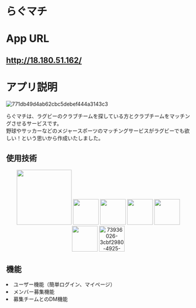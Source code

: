 # らぐマチ

# App URL
  ## http://18.180.51.162/

# アプリ説明
<p align="center">

![771db49d4ab62cbc5debef444a3143c3](https://user-images.githubusercontent.com/61148722/85388368-fe976f00-b580-11ea-8b35-d2530737fc7c.jpg)

  らぐマチは、ラグビーのクラブチームを探している方とクラブチームをマッチングさせるサービスです。
<br/>野球やサッカーなどのメジャースポーツのマッチングサービスがラグビーでも欲しい！という思いから作成いたしました。
</p>

## 使用技術
<p align="center">
  <img src="https://user-images.githubusercontent.com/61148722/78633019-71c30a80-78db-11ea-8102-2a39209f31ac.png" width="150px;" /></a>
  <img src="https://user-images.githubusercontent.com/61148722/78633097-9f0fb880-78db-11ea-83f7-cdd9630a416e.png" height="70px;" /></a>
  <img src="https://user-images.githubusercontent.com/61148722/78637414-42b19680-78e5-11ea-9fad-dbf55682d16a.jpg" height="70px;" /></a>
  <img src="https://user-images.githubusercontent.com/61148722/78633052-88696180-78db-11ea-8daf-e80f05c94d65.png" height="70px;" /></a>
  <img src="https://user-images.githubusercontent.com/61148722/78633140-bc448700-78db-11ea-87f8-b08c3835ffbe.png" height="70px;" /></a></br>
  <img src="https://user-images.githubusercontent.com/61148722/78871555-d8365d00-7a82-11ea-9e46-cf78b0738ecf.png" height="70px;" /></a>
  <img height="70px" alt="73936026-3cbf2980-4925-11ea-97b2-274bd60a8fb5" src="https://user-images.githubusercontent.com/61148722/85380544-043c8700-b578-11ea-853b-f1ccf3d24754.png">
</p>

## 機能
<li>ユーザー機能（簡単ログイン、マイページ）</li>
<li>メンバー募集機能</li>
<li>募集チームとのDM機能</li>
